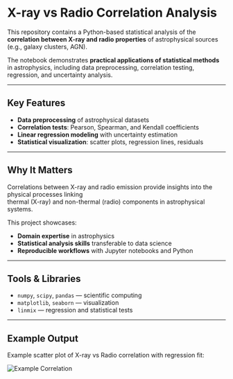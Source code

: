# X-ray vs Radio Correlation Analysis

This repository contains a Python-based statistical analysis of the **correlation between X-ray and radio properties** of astrophysical sources (e.g., galaxy clusters, AGN).  

The notebook demonstrates **practical applications of statistical methods** in astrophysics, including data preprocessing, correlation testing, regression, and uncertainty analysis.

---

## Key Features
- **Data preprocessing** of astrophysical datasets  
- **Correlation tests**: Pearson, Spearman, and Kendall coefficients  
- **Linear regression modeling** with uncertainty estimation  
- **Statistical visualization**: scatter plots, regression lines, residuals  

---

## Why It Matters
Correlations between X-ray and radio emission provide insights into the physical processes linking  
thermal (X-ray) and non-thermal (radio) components in astrophysical systems.  

This project showcases:
- **Domain expertise** in astrophysics  
- **Statistical analysis skills** transferable to data science  
- **Reproducible workflows** with Jupyter notebooks and Python  

---

## Tools & Libraries
- `numpy`, `scipy`, `pandas` — scientific computing  
- `matplotlib`, `seaborn` — visualization  
- `linmix` — regression and statistical tests  

---

## Example Output

Example scatter plot of X-ray vs Radio correlation with regression fit:

![Example Correlation](images/example_correlation.png)
